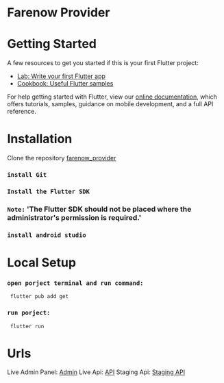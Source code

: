 # Farenow Provider





# Getting Started

A few resources to get you started if this is your first Flutter project:

- [Lab: Write your first Flutter app](https://flutter.dev/docs/get-started/codelab)
- [Cookbook: Useful Flutter samples](https://flutter.dev/docs/cookbook)

For help getting started with Flutter, view our
[online documentation](https://flutter.dev/docs), which offers tutorials,
samples, guidance on mobile development, and a full API reference.
# Installation
Clone the repository [farenow_provider](https://github.com/entspos/farenow_provider.git)
### `install Git`
### `Install the Flutter SDK`
### `Note:` 'The Flutter SDK should not be placed where the administrator's permission is required.'
### `install android studio`

# Local Setup
### `open porject terminal and run command:`
     flutter pub add get
### `run porject:`
     flutter run    

# Urls
Live Admin Panel: [Admin](https://admin.farenow.com)
Live Api: [API](https://api.farenow.com/api)
Staging Api: [Staging API](https://api.farenow.com/api)









